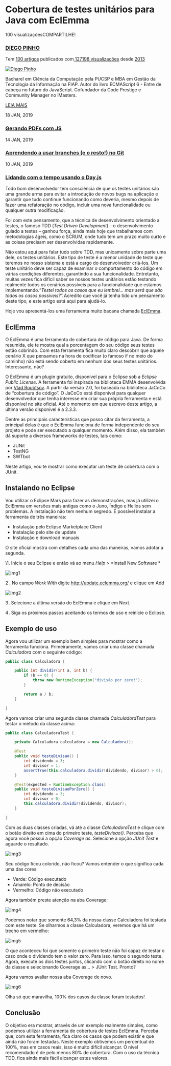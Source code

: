 # Cobertura de testes unitários para Java com EclEmma

100 visualizaçõesCOMPARTILHE!

### [DIEGO PINHO](https://imasters.com.br/perfil/diegopinho)

Tem [100 artigos](https://imasters.com.br/agile/cobertura-de-testes-unitarios-para-java-com-eclemma#) publicados com[ 127198 visualizações](https://imasters.com.br/agile/cobertura-de-testes-unitarios-para-java-com-eclemma#) desde [2013](https://imasters.com.br/agile/cobertura-de-testes-unitarios-para-java-com-eclemma#)


[![Diego Pinho](https://static.imasters.com.br/wp-content/uploads/2018/05/30171243/diego-pinho.jpg)](https://imasters.com.br/perfil/diegopinho)


Bacharel em Ciência da Computação pela PUCSP e MBA em Gestão da Tecnologia da Informação na FIAP. Autor do livro ECMAScript 6 - Entre de cabeça no futuro do JavaScript. Cofundador da Code Prestige e Community Manager no iMasters.

[LEIA MAIS](https://imasters.com.br/perfil/diegopinho)

18 JAN, 2019

### [Gerando PDFs com JS](https://imasters.com.br/front-end/gerando-pdfs-com-js)

14 JAN, 2019

### [Aprendendo a usar branches (e o resto!) no Git](https://imasters.com.br/desenvolvimento/aprendendo-usar-branches-e-o-resto-no-git)

10 JAN, 2019

### [Lidando com o tempo usando o Day.js](https://imasters.com.br/desenvolvimento/lidando-com-o-tempo-usando-o-day-js)

Todo bom desenvolvedor tem consciência de que os testes unitários são uma grande arma para evitar a introdução de novos bugs na aplicação e garantir que tudo continue funcionando como deveria, mesmo depois de fazer uma refatoração no código, incluir uma nova funcionalidade ou qualquer outra modificação.

Foi com este pensamento, que a técnica de desenvolvimento orientado a testes, o famoso TDD (*Test Driven Development*) – o desenvolvimento guiado a testes – ganhou força, ainda mais hoje que trabalhamos com metodologias ágeis, como o SCRUM, onde tudo tem um prazo muito curto e as coisas precisam ser desenvolvidas rapidamente.

Não estou aqui para falar tudo sobre TDD, mas unicamente sobre parte uma dele, os testes unitários. Este tipo de teste é a menor unidade de teste que teremos no nosso sistema e está a cargo do desenvolvedor criá-los. Um teste unitário deve ser capaz de examinar o comportamento do código em várias condições diferentes, garantindo a sua funcionalidade. Entretanto, muitas vezes fica difícil saber se nossos testes unitários estão testando realmente todos os cenários possíveis para a funcionalidade que estamos implementando.“*Testei todos os casos que eu lembrei… mas será que são todos os casos possíveis?*”. Acredito que você já tenha tido um pensamento deste tipo, e este artigo está aqui para ajudá-lo.

Hoje vou apresentá-los uma ferramenta muito bacana chamada [EclEmma](http://www.eclemma.org/).

## **EclEmma**

O EclEmma é uma ferramenta de cobertura de código para Java. De forma resumida, ele te mostra qual a porcentagem do seu código seus testes estão cobrindo. Com esta ferramenta fica muito claro descobrir que aquele cenário X que pensamos na hora de codificar (o famoso if no meio do caminho) não está sendo coberto em nenhum dos seus testes unitários. Interessante, não?

O EclEmma é um plugin gratuito, disponível para o Eclipse sob a *Eclipse Public License*. A ferramenta foi inspirada na biblioteca EMMA desenvolvida por [Vlad Roubtsov](https://www.linkedin.com/in/vladr). A partir da versão 2.0, foi baseada na biblioteca JaCoCo de “cobertura de código”. O JaCoCo está disponível para qualquer desenvolvedor que tenha interesse em criar sua própria ferramenta e está disponível no site oficial. Até o momento em que escrevo deste artigo, a última versão disponível é a 2.3.3.

Dentre as principais características que posso citar da ferramenta, a principal delas é que o EclEmma funciona de forma independente do seu projeto e pode ser executado a qualquer momento. Além disso, ela também dá suporte a diversos frameworks de testes, tais como:

- JUNit
- TestNG
- SWTbot

Neste artigo, vou te mostrar como executar um teste de cobertura com o JUnit.

## **Instalando no Eclipse**

Vou utilizar o Eclipse Mars para fazer as demonstrações, mas já utilizei o EclEmma em versões mais antigas como o Juno, Índigo e Helios sem problemas. A instalação não tem nenhum segredo. É possível instalar a ferramenta de três maneiras:

- Instalação pelo Eclipse Marketplace Client
- Instalação pelo site de update
- Instalação e download manuais

O site oficial mostra com detalhes cada uma das maneiras, vamos adotar a segunda.

\1. Inicie o seu Eclipse e então vá ao menu *Help* > *Install New Software
*

![img1](https://static.imasters.com.br/wp-content/uploads/2016/12/img1-620x386.png)

2 . No campo *Work With* digite http://update.eclemma.org/ e clique em Add

![img2](https://static.imasters.com.br/wp-content/uploads/2016/12/img2-620x431.png)

3 . Selecione a última versão do EclEmma e clique em Next.

4 . Siga os próximos passos aceitando os termos de uso e reinicie o Eclipse.

## **Exemplo de uso**

Agora vou utilizar um exemplo bem simples para mostrar como a ferramenta funciona. Primeiramente, vamos criar uma classe chamada *Calculadora* com o seguinte código:

```java
public class Calculadora {

    public int dividir(int a, int b) {
        if (b == 0) {
            throw new RuntimeException("divisão por zero!");
        }

        return a / b;
    }

}
```

Agora vamos criar uma segunda classe chamada *CalculadoraTest* para testar o método da classe acima:

```java
public class CalculadoraTest {

    private Calculadora calculadora = new Calculadora();

    @Test
    public void testeDivisao() {
        int dividendo = 3;
        int divisor = 1;
        assertTrue(this.calculadora.dividir(dividendo, divisor) > 0);
    }

    @Test(expected = RuntimeException.class)
    public void testeDivisaoPorZero() {
        int dividendo = 3;
        int divisor = 0;
        this.calculadora.dividir(dividendo, divisor);
    }

}
```

 

Com as duas classes criadas, vá até a classe *CalculadoraTest* e clique com o botão direito em cima do primeiro teste, *testeDivisao()*. Perceba que agora você possui a opção *Coverage as*. Selecione a opção *JUnit Test* e aguarde o resultado.

![img3](https://static.imasters.com.br/wp-content/uploads/2016/12/img3-620x260.png)

Seu código ficou colorido, não ficou? Vamos entender o que significa cada uma das cores:

- Verde: Código executado
- Amarelo: Ponto de decisão
- Vermelho: Código não executado

Agora também preste atenção na aba Coverage:

![img4](https://static.imasters.com.br/wp-content/uploads/2016/12/img4-620x216.png)

Podemos notar que somente 64,3% da nossa classe Calculadora foi testada com este teste. Se olharmos a classe Calculadora, veremos que há um trecho em vermelho:

![img5](https://static.imasters.com.br/wp-content/uploads/2016/12/img5-620x262.png)

O que aconteceu foi que somente o primeiro teste não foi capaz de testar o caso onde o dividendo tem o valor zero. Para isso, temos o segundo teste. Agora, execute os dois testes juntos, clicando com o botão direito no nome da classe e selecionando Coverage as… > JUnit Test. Pronto?

Agora vamos avaliar nossa aba Coverage de novo.

![img6](https://static.imasters.com.br/wp-content/uploads/2016/12/img6-620x204.png)

Olha só que maravilha, 100% dos casos da classe foram testados!

## **Conclusão**

O objetivo era mostrar, através de um exemplo realmente simples, como podemos utilizar a ferramenta de cobertura de testes EclEmma. Perceba que, com esta ferramenta, fica claro os casos que podem existir e que ainda não foram testadas. Neste exemplo obtivemos um percentual de 100%, mas em casos reais, isso é muito difícil alcançar. O nível recomendado é de pelo menos 80% de cobertura. Com o uso da técnica TDD, fica ainda mais fácil alcançar estes valores.